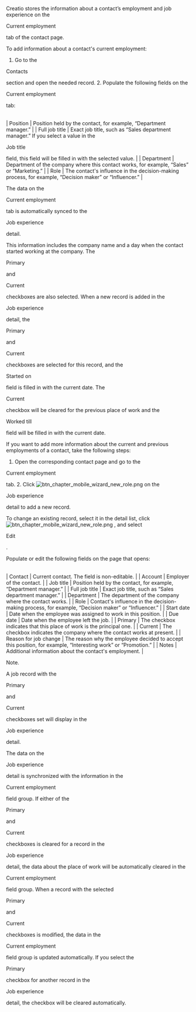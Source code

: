 


 Creatio stores the information about a contact’s employment and job experience on the
 
 Current employment
 
 tab of the contact page.
 



 To add information about a contact's current employment:
 


1. Go to the
 
 Contacts
 
 section and open the needed record.
2. Populate the following fields on the
 
 Current employment
 
 tab:
 


|  |  |
| --- | --- |
| 
 Position
  | 
 Position held by the contact, for example, “Department manager.”
  |
| 
 Full job title
  | 
 Exact job title, such as “Sales department manager.” If you select a value in the
 
 Job title
 
 field, this field will be filled in with the selected value.
  |
| 
 Department
  | 
 Department of the company where this contact works, for example, “Sales” or “Marketing.”
  |
| 
 Role
  | 
 The contact's influence in the decision-making process, for example, “Decision maker” or “Influencer.”
  |



 The data on the
 
 Current employment
 
 tab is automatically synced to the
 
 Job experience
 
 detail.
 



 This information includes the company name and a day when the contact started working at the company. The
 
 Primary
 
 and
 
 Current
 
 checkboxes are also selected. When a new record is added in the
 
 Job experience
 
 detail, the
 
 Primary
 
 and
 
 Current
 
 checkboxes are selected for this record, and the
 
 Started on
 
 field is filled in with the current date. The
 
 Current
 
 checkbox will be cleared for the previous place of work and the
 
 Worked till
 
 field will be filled in with the current date.
 



 If you want to add more information about the current and previous employments of a contact, take the following steps:
 


1. Open the corresponding contact page and go to the
 
 Current employment
 
 tab.
2. Click
 ![btn_chapter_mobile_wizard_new_role.png](/docs/sites/default/files/2020-11/btn_chapter_mobile_wizard_new_role.png)
 on the
 
 Job experience
 
 detail to add a new record.
   

 To change an existing record, select it in the detail list, click
 ![btn_chapter_mobile_wizard_new_role.png](/docs/sites/default/files/2020-11/btn_chapter_mobile_wizard_new_role.png)
 , and select
 
 Edit
 
 .
   

 Populate or edit the following fields on the page that opens:
 


|  |  |
| --- | --- |
| 
 Contact
  | 
 Current contact. The field is non-editable.
  |
| 
 Account
  | 
 Employer of the contact.
  |
| 
 Job title
  | 
 Position held by the contact, for example, “Department manager.”
  |
| 
 Full job title
  | 
 Exact job title, such as “Sales department manager.”
  |
| 
 Department
  | 
 The department of the company where the contact works.
  |
| 
 Role
  | 
 Contact's influence in the decision-making process, for example, “Decision maker” or “Influencer.”
  |
| 
 Start date
  | 
 Date when the employee was assigned to work in this position.
  |
| 
 Due date
  | 
 Date when the employee left the job.
  |
| 
 Primary
  | 
 The checkbox indicates that this place of work is the principal one.
  |
| 
 Current
  | 
 The checkbox indicates the company where the contact works at present.
  |
| 
 Reason for job change
  | 
 The reason why the employee decided to accept this position, for example, “Interesting work” or “Promotion.”
  |
| 
 Notes
  | 
 Additional information about the contact's employment.
  |






 Note.
 
 A job record with the
 
 Primary
 
 and
 
 Current
 
 checkboxes set will display in the
 
 Job experience
 
 detail.



 The data on the
 
 Job experience
 
 detail is synchronized with the information in the
 
 Current employment
 
 field group. If either of the
 
 Primary
 
 and
 
 Current
 
 checkboxes is cleared for a record in the
 
 Job experience
 
 detail, the data about the place of work will be automatically cleared in the
 
 Current employment
 
 field group. When a record with the selected
 
 Primary
 
 and
 
 Current
 
 checkboxes is modified, the data in the
 
 Current employment
 
 field group is updated automatically. If you select the
 
 Primary
 
 checkbox for another record in the
 
 Job experience
 
 detail, the checkbox will be cleared automatically.
 




